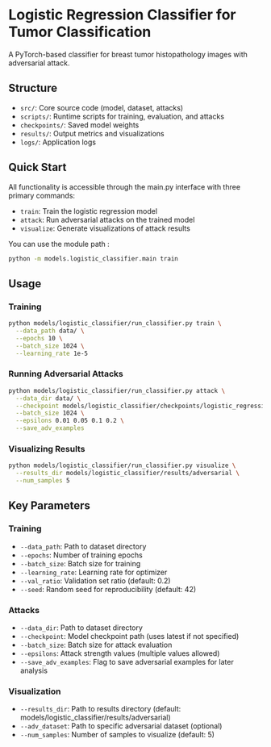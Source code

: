 # Logistic Regression Classifier for Tumor Classification

A PyTorch-based classifier for breast tumor histopathology images with adversarial attack.

## Structure
- `src/`: Core source code (model, dataset, attacks)
- `scripts/`: Runtime scripts for training, evaluation, and attacks
- `checkpoints/`: Saved model weights
- `results/`: Output metrics and visualizations
- `logs/`: Application logs

## Quick Start

All functionality is accessible through the main.py interface with three primary commands:
- `train`: Train the logistic regression model
- `attack`: Run adversarial attacks on the trained model
- `visualize`: Generate visualizations of attack results

You can use the module path :

```bash
python -m models.logistic_classifier.main train
```

## Usage

### Training
```bash
python models/logistic_classifier/run_classifier.py train \
  --data_path data/ \
  --epochs 10 \
  --batch_size 1024 \
  --learning_rate 1e-5
```

### Running Adversarial Attacks
```bash
python models/logistic_classifier/run_classifier.py attack \
  --data_dir data/ \
  --checkpoint models/logistic_classifier/checkpoints/logistic_regression_model_TIMESTAMP.pth \
  --batch_size 1024 \
  --epsilons 0.01 0.05 0.1 0.2 \
  --save_adv_examples
```

### Visualizing Results
```bash
python models/logistic_classifier/run_classifier.py visualize \
  --results_dir models/logistic_classifier/results/adversarial \
  --num_samples 5
```

## Key Parameters

### Training
- `--data_path`: Path to dataset directory
- `--epochs`: Number of training epochs
- `--batch_size`: Batch size for training
- `--learning_rate`: Learning rate for optimizer
- `--val_ratio`: Validation set ratio (default: 0.2)
- `--seed`: Random seed for reproducibility (default: 42)

### Attacks
- `--data_dir`: Path to dataset directory
- `--checkpoint`: Model checkpoint path (uses latest if not specified)
- `--batch_size`: Batch size for attack evaluation
- `--epsilons`: Attack strength values (multiple values allowed)
- `--save_adv_examples`: Flag to save adversarial examples for later analysis

### Visualization
- `--results_dir`: Path to results directory (default: models/logistic_classifier/results/adversarial)
- `--adv_dataset`: Path to specific adversarial dataset (optional)
- `--num_samples`: Number of samples to visualize (default: 5)

